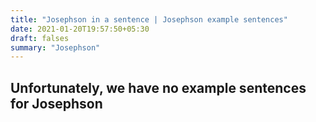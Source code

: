 ```yaml
---
title: "Josephson in a sentence | Josephson example sentences"
date: 2021-01-20T19:57:50+05:30
draft: falses
summary: "Josephson"
---
```

## Unfortunately, we have no example sentences for Josephson                 
